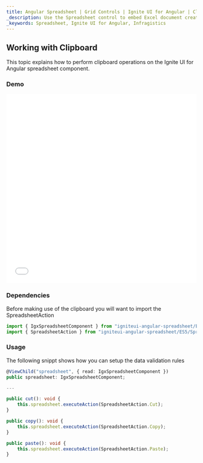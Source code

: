```yaml
---
title: Angular Spreadsheet | Grid Controls | Ignite UI for Angular | Clipboard | Infragistics |
_description: Use the Spreadsheet control to embed Excel document creation and editing experiences right into your application.
_keywords: Spreadsheet, Ignite UI for Angular, Infragistics
---
```


## Working with Clipboard

This topic explains how to perform clipboard operations on the Ignite UI for Angular spreadsheet component.

### Demo

<div class="sample-container loading" style="height: 500px">
    <iframe id="spreadsheet-clipboard-sample-iframe" src='{environment:demosBaseUrl}/spreadsheet/spreadsheet-clipboard' width="100%" height="100%" seamless="" frameBorder="0" onload="onDvSampleIframeContentLoaded(this);"></iframe>
</div>

<div class="divider--half"></div>

### Dependencies

Before making use of the clipboard you will want to import the SpreadsheetAction

```typescript
import { IgxSpreadsheetComponent } from "igniteui-angular-spreadsheet/ES5/igx-spreadsheet-component";
import { SpreadsheetAction } from "igniteui-angular-spreadsheet/ES5/SpreadsheetAction";
```

<div class="divider--half"></div>

### Usage

The following snippt shows how you can setup the data validation rules

```typescript
@ViewChild("spreadsheet", { read: IgxSpreadsheetComponent })
public spreadsheet: IgxSpreadsheetComponent;

---

public cut(): void {
    this.spreadsheet.executeAction(SpreadsheetAction.Cut);
}

public copy(): void {
    this.spreadsheet.executeAction(SpreadsheetAction.Copy);
}

public paste(): void {
    this.spreadsheet.executeAction(SpreadsheetAction.Paste);
}
```
